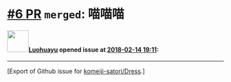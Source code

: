 # [\#6 PR](https://github.com/komeiji-satori/Dress/pull/6) `merged`: 喵喵喵

#### <img src="https://avatars.githubusercontent.com/u/29095770?u=f599e53835217b9ff2978dfdffc7ea06faf31fd2&v=4" width="50">[Luohuayu](https://github.com/Luohuayu) opened issue at [2018-02-14 19:11](https://github.com/komeiji-satori/Dress/pull/6):






-------------------------------------------------------------------------------



[Export of Github issue for [komeiji-satori/Dress](https://github.com/komeiji-satori/Dress).]
